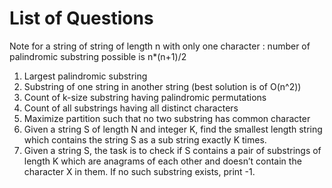 # List of Questions

Note for a string of string of length n with only one character : number of palindromic substring possible is n*(n+1)/2

1. Largest palindromic substring
2. Substring of one string in another string (best solution is of O(n^2))
3. Count of k-size substring having palindromic permutations
4. Count of all substrings having all distinct characters
5. Maximize partition such that no two substring has common character
6. Given a string S of length N and integer K, find the smallest length string which contains the string S as a sub string exactly K times.
7. Given a string S, the task is to check if S contains a pair of substrings of length K which are anagrams of each other and doesn’t contain the character X in them. If no such substring exists, print -1.